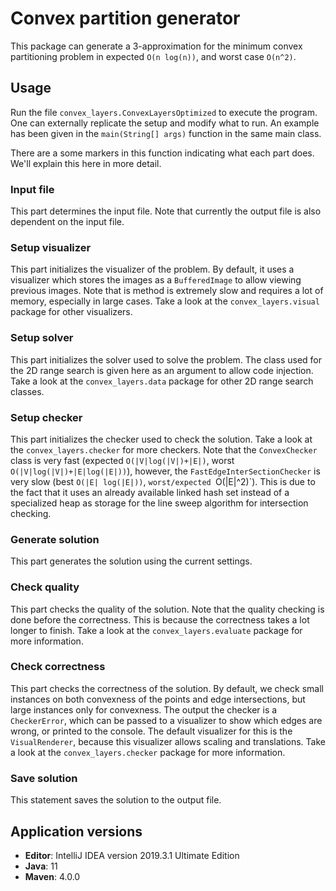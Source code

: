 # Convex partition generator

This package can generate a 3-approximation for the minimum convex partitioning problem in expected `O(n log(n))`, and worst case `O(n^2)`.



## Usage

Run the file `convex_layers.ConvexLayersOptimized` to execute the program.  One can externally replicate the setup and modify what to run. An example has been given in the `main(String[] args)` function in the same main class.

There are a some markers in this function indicating what each part does. We'll explain this here in more detail.

### Input file

This part determines the input file. Note that currently the output file is also dependent on the input file.

### Setup visualizer

This part initializes the visualizer of the problem. By default, it uses a visualizer which stores the images as a `BufferedImage` to allow viewing previous images. Note that is method is extremely slow and requires a lot of memory, especially in large cases. Take a look at the `convex_layers.visual` package for other visualizers.

### Setup solver

This part initializes the solver used to solve the problem. The class used for the 2D range search is given here as an argument to allow code injection. Take a look at the `convex_layers.data` package for other 2D range search classes.

### Setup checker

This part initializes the checker used to check the solution. Take a look at the `convex_layers.checker` for more checkers. Note that the `ConvexChecker` class is very fast (expected `O(|V|log(|V|)+|E|)`, worst `O(|V|log(|V|)+|E|log(|E|))`),  however, the `FastEdgeInterSectionChecker` is very slow (best `O(|E| log(|E|))`, `worst/expected `O(|E|^2)`). This is due to the fact that it uses an already available linked hash set instead of a specialized heap as storage for the line sweep algorithm for intersection checking.

### Generate solution

This part generates the solution using the current settings.

### Check quality

This part checks the quality of the solution. Note that the quality checking is done before the correctness. This is because the correctness takes a lot longer to finish. Take a look at the `convex_layers.evaluate` package for more information.

### Check correctness

This part checks the correctness of the solution. By default, we check small instances on both convexness of the points and edge intersections, but large instances only for convexness. The output the checker is a `CheckerError`, which can be passed to a visualizer to show which edges are wrong, or printed to the console. The default visualizer for this is the `VisualRenderer`, because this visualizer allows scaling and translations. Take a look at the `convex_layers.checker` package for more information.

### Save solution

This statement saves the solution to the output file.



## Application versions

- **Editor**: IntelliJ IDEA version 2019.3.1 Ultimate Edition
- **Java**: 11
- **Maven**: 4.0.0